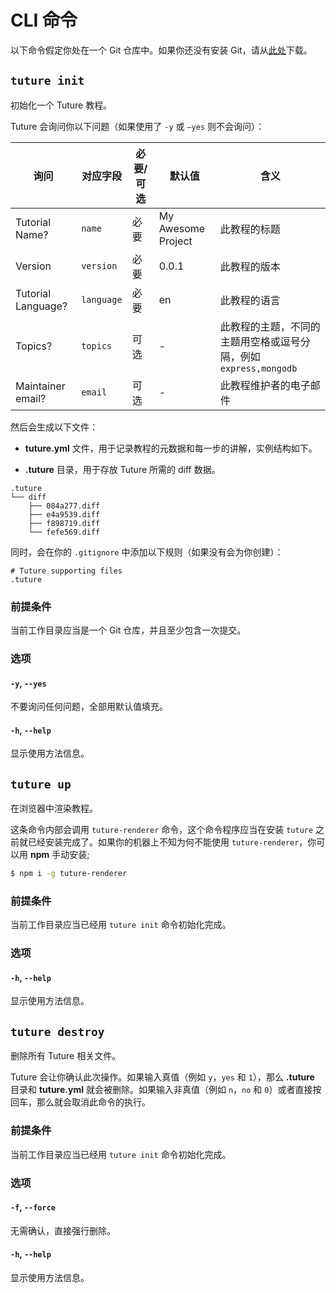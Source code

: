 # CLI 命令

以下命令假定你处在一个 Git 仓库中。如果你还没有安装 Git，请从[此处](https://git-scm.com/downloads)下载。

## `tuture init`

初始化一个 Tuture 教程。

Tuture 会询问你以下问题（如果使用了 `-y` 或 `—yes` 则不会询问）：

| 询问               | 对应字段   | 必要/可选 | 默认值             | 含义                                                         |
| ------------------ | ---------- | --------- | ------------------ | ------------------------------------------------------------ |
| Tutorial Name?     | `name`     | 必要      | My Awesome Project | 此教程的标题                                                 |
| Version | `version` | 必要          | 0.0.1            | 此教程的版本        |
| Tutorial Language? | `language` | 必要      | en            | 此教程的语言                                                 |
| Topics?            | `topics`   | 可选      | -                  | 此教程的主题，不同的主题用空格或逗号分隔，例如 `express,mongodb` |
| Maintainer email?  | `email`    | 可选      | -                  | 此教程维护者的电子邮件                                       |

然后会生成以下文件：

-  **tuture.yml** 文件，用于记录教程的元数据和每一步的讲解，实例结构如下。

-  **.tuture** 目录，用于存放 Tuture 所需的 diff 数据。

```
.tuture
└── diff
    ├── 084a277.diff
    ├── e4a9539.diff
    ├── f898719.diff
    └── fefe569.diff
```

同时，会在你的 `.gitignore` 中添加以下规则（如果没有会为你创建）：

```
# Tuture supporting files
.tuture
```

### 前提条件

当前工作目录应当是一个 Git 仓库，并且至少包含一次提交。

### 选项

#### `-y`, `--yes`

不要询问任何问题，全部用默认值填充。

#### `-h`, `--help`

显示使用方法信息。

## `tuture up`

在浏览器中渲染教程。

这条命令内部会调用 `tuture-renderer` 命令，这个命令程序应当在安装 `tuture` 之前就已经安装完成了。如果你的机器上不知为何不能使用 `tuture-renderer`，你可以用 **npm** 手动安装;

```bash
$ npm i -g tuture-renderer
```

### 前提条件

当前工作目录应当已经用 `tuture init` 命令初始化完成。

### 选项

#### `-h`, `--help`

显示使用方法信息。

## `tuture destroy`

删除所有 Tuture 相关文件。

Tuture 会让你确认此次操作。如果输入真值（例如 `y`，`yes` 和 `1`），那么 **.tuture** 目录和 **tuture.yml** 就会被删除。如果输入非真值（例如 `n`，`no` 和 `0`）或者直接按回车，那么就会取消此命令的执行。

### 前提条件

当前工作目录应当已经用 `tuture init` 命令初始化完成。

### 选项

#### `-f`, `--force`

无需确认，直接强行删除。

#### `-h`, `--help`

显示使用方法信息。
